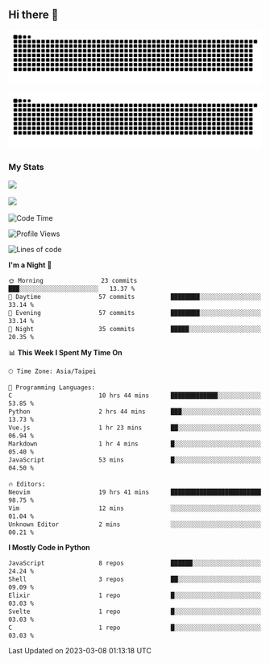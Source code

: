 ## Hi there 👋

<div align="center">

![GitHub Snake Light](https://raw.githubusercontent.com/CSY54/CSY54/snake/github-snake.svg#gh-light-mode-only)

![GitHub Snake dark](https://raw.githubusercontent.com/CSY54/CSY54/snake/github-snake-dark.svg#gh-dark-mode-only)

</div>

### My Stats

![](https://github-readme-stats.vercel.app/api?username=CSY54&theme=nord&show_icons=true)

![](https://github-readme-stats.vercel.app/api/top-langs/?username=CSY54&theme=nord&layout=compact&card_width=445)

<!--START_SECTION:waka-->
![Code Time](http://img.shields.io/badge/Code%20Time-1%2C526%20hrs%2054%20mins-blue)

![Profile Views](http://img.shields.io/badge/Profile%20Views-1-blue)

![Lines of code](https://img.shields.io/badge/From%20Hello%20World%20I%27ve%20Written-388.3%20thousand%20lines%20of%20code-blue)

**I'm a Night 🦉** 

```text
🌞 Morning                23 commits          ███░░░░░░░░░░░░░░░░░░░░░░   13.37 % 
🌆 Daytime                57 commits          ████████░░░░░░░░░░░░░░░░░   33.14 % 
🌃 Evening                57 commits          ████████░░░░░░░░░░░░░░░░░   33.14 % 
🌙 Night                  35 commits          █████░░░░░░░░░░░░░░░░░░░░   20.35 % 
```


📊 **This Week I Spent My Time On** 

```text
🕑︎ Time Zone: Asia/Taipei

💬 Programming Languages: 
C                        10 hrs 44 mins      █████████████░░░░░░░░░░░░   53.85 % 
Python                   2 hrs 44 mins       ███░░░░░░░░░░░░░░░░░░░░░░   13.73 % 
Vue.js                   1 hr 23 mins        ██░░░░░░░░░░░░░░░░░░░░░░░   06.94 % 
Markdown                 1 hr 4 mins         █░░░░░░░░░░░░░░░░░░░░░░░░   05.40 % 
JavaScript               53 mins             █░░░░░░░░░░░░░░░░░░░░░░░░   04.50 % 

🔥 Editors: 
Neovim                   19 hrs 41 mins      █████████████████████████   98.75 % 
Vim                      12 mins             ░░░░░░░░░░░░░░░░░░░░░░░░░   01.04 % 
Unknown Editor           2 mins              ░░░░░░░░░░░░░░░░░░░░░░░░░   00.21 % 
```

**I Mostly Code in Python** 

```text
JavaScript               8 repos             ██████░░░░░░░░░░░░░░░░░░░   24.24 % 
Shell                    3 repos             ██░░░░░░░░░░░░░░░░░░░░░░░   09.09 % 
Elixir                   1 repo              █░░░░░░░░░░░░░░░░░░░░░░░░   03.03 % 
Svelte                   1 repo              █░░░░░░░░░░░░░░░░░░░░░░░░   03.03 % 
C                        1 repo              █░░░░░░░░░░░░░░░░░░░░░░░░   03.03 % 
```




 Last Updated on 2023-03-08 01:13:18 UTC
<!--END_SECTION:waka-->

<!--
**CSY54/CSY54** is a ✨ _special_ ✨ repository because its `README.md` (this file) appears on your GitHub profile.

Here are some ideas to get you started:

- 🔭 I’m currently working on ...
- 🌱 I’m currently learning ...
- 👯 I’m looking to collaborate on ...
- 🤔 I’m looking for help with ...
- 💬 Ask me about ...
- 📫 How to reach me: ...
- 😄 Pronouns: ...
- ⚡ Fun fact: ...
-->
